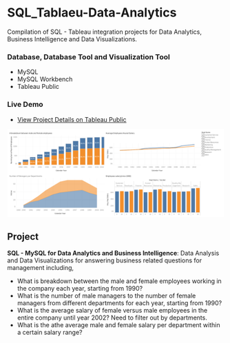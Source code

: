 # SQL_Tablaeu-Data-Analytics

Compilation of SQL - Tableau integration projects for Data Analytics, Business Intelligence and Data Visualizations.

### Database, Database Tool and Visualization Tool
+ MySQL
+ MySQL Workbench
+ Tableau Public

### Live Demo
+ [View Project Details on Tableau Public](https://public.tableau.com/views/Dashborad_16598643715320/Dashboard1?:language=en-US&publish=yes&:display_count=n&:origin=viz_share_link)

![Dashboard on Tableu Public](https://github.com/prajwalhalkare/SQL_Tablaeu-Data-Analytics-/blob/28663be67828fb4b1a4eb59a93d256768a367c94/Screenshot_tableau.png)

## Project
**SQL - MySQL for Data Analytics and Business Intelligence**: Data Analysis and Data Visualizations for answering business related questions for management including,
+ What is breakdown between the male and female employees working in the company each year, starting from 1990?
+ What is the number of male managers to the number of female managers from different departments for each year, starting from 1990?
+ What is the average salary of female versus male employees in the entire company until year 2002? Need to filter out by departments.
+ What is the athe average male and female salary per department within a certain salary range?
